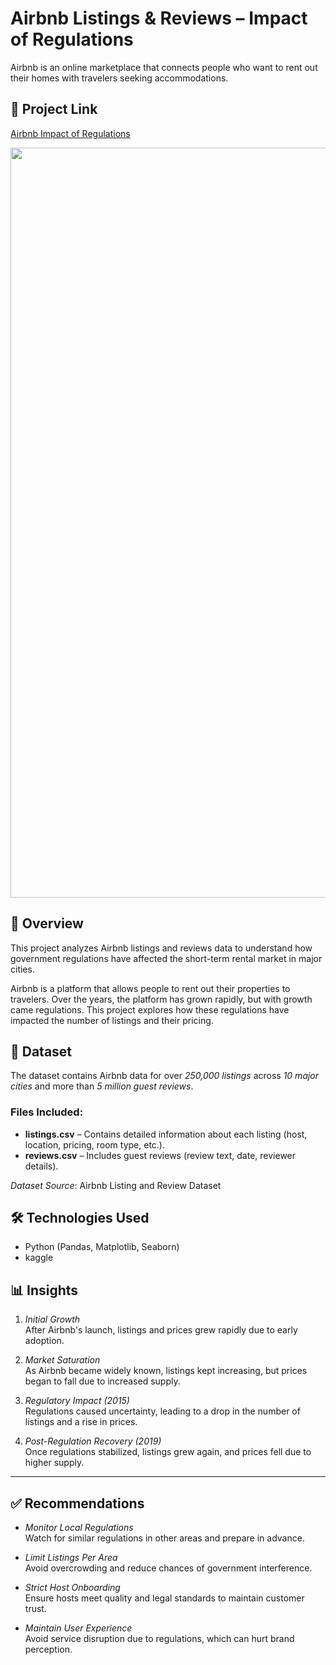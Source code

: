# Airbnb Listings & Reviews – Impact of Regulations

Airbnb is an online marketplace that connects people who want to rent out their homes with travelers seeking accommodations. 


## 🚀 Project Link


[Airbnb Impact of Regulations](https://www.kaggle.com/code/sasevivek/airbnb-project)



<img src="https://www.spinxdigital.com/app/uploads/2022/11/image-airbnb.jpg" width=1200>


## 📌 Overview
This project analyzes Airbnb listings and reviews data to understand how government regulations have affected the short-term rental market in major cities.

Airbnb is a platform that allows people to rent out their properties to travelers. Over the years, the platform has grown rapidly, but with growth came regulations. This project explores how these regulations have impacted the number of listings and their pricing.



## 📂 Dataset

The dataset contains Airbnb data for over *250,000 listings* across *10 major cities* and more than *5 million guest reviews*.

### Files Included:
- **listings.csv** – Contains detailed information about each listing (host, location, pricing, room type, etc.).
- **reviews.csv** – Includes guest reviews (review text, date, reviewer details).

*Dataset Source*: Airbnb Listing and Review Dataset

## 🛠 Technologies Used

- Python (Pandas, Matplotlib, Seaborn)
- kaggle
  
## 📊 Insights

1. *Initial Growth*  
   After Airbnb's launch, listings and prices grew rapidly due to early adoption.

2. *Market Saturation*  
   As Airbnb became widely known, listings kept increasing, but prices began to fall due to increased supply.

3. *Regulatory Impact (2015)*  
   Regulations caused uncertainty, leading to a drop in the number of listings and a rise in prices.

4. *Post-Regulation Recovery (2019)*  
   Once regulations stabilized, listings grew again, and prices fell due to higher supply.

---

## ✅ Recommendations

- *Monitor Local Regulations*  
  Watch for similar regulations in other areas and prepare in advance.

- *Limit Listings Per Area*  
  Avoid overcrowding and reduce chances of government interference.

- *Strict Host Onboarding*  
  Ensure hosts meet quality and legal standards to maintain customer trust.

- *Maintain User Experience*  
  Avoid service disruption due to regulations, which can hurt brand perception.

